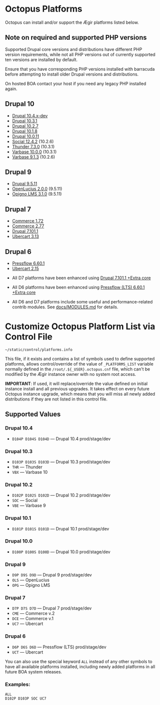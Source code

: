 # Octopus Platforms

Octopus can install and/or support the Ægir platforms listed below.

## Note on required and supported PHP versions

Supported Drupal core versions and distributions have different PHP version requirements, while not all PHP versions out of currently supported ten versions are installed by default.

Ensure that you have corresponding PHP versions installed with barracuda before attempting to install older Drupal versions and distributions.

On hosted BOA contact your host if you need any legacy PHP installed again.

## Drupal 10

- [Drupal 10.4.x-dev](https://drupal.org/project/drupal/releases/10.4.x-dev)
- [Drupal 10.3.1](https://drupal.org/project/drupal/releases/10.3.1)
- [Drupal 10.2.7](https://drupal.org/project/drupal/releases/10.2.7)
- [Drupal 10.1.8](https://drupal.org/project/drupal/releases/10.1.8)
- [Drupal 10.0.11](https://drupal.org/project/drupal/releases/10.0.11)
- [Social 12.4.2](https://drupal.org/project/social) (10.2.6)
- [Thunder 7.3.0](https://drupal.org/project/thunder) (10.3.1)
- [Varbase 10.0.0](https://drupal.org/project/varbase) (10.3.1)
- [Varbase 9.1.3](https://drupal.org/project/varbase) (10.2.6)

## Drupal 9

- [Drupal 9.5.11](https://drupal.org/project/drupal/releases/9.5.11)
- [OpenLucius 2.0.0](https://drupal.org/project/openlucius) (9.5.11)
- [Opigno LMS 3.1.0](https://drupal.org/project/opigno_lms) (9.5.11)

## Drupal 7

- [Commerce 1.72](https://drupal.org/project/commerce_kickstart)
- [Commerce 2.77](https://drupal.org/project/commerce_kickstart)
- [Drupal 7.101.1](https://drupal.org/project/drupal/releases/7.101)
- [Ubercart 3.13](https://drupal.org/project/ubercart)

## Drupal 6

- [Pressflow 6.60.1](https://www.pressflow.org)
- [Ubercart 2.15](https://drupal.org/project/ubercart)

* All D7 platforms have been enhanced using [Drupal 7.101.1 +Extra core](https://github.com/omega8cc/7x/tree/7.x-om8)

* All D6 platforms have been enhanced using [Pressflow (LTS) 6.60.1 +Extra core](https://github.com/omega8cc/pressflow6/tree/pressflow-plus)

* All D6 and D7 platforms include some useful and performance-related contrib modules. See [docs/MODULES.md](https://github.com/omega8cc/boa/tree/5.x-dev/docs/MODULES.md) for details.

# Customize Octopus Platform List via Control File

`~/static/control/platforms.info`

This file, if it exists and contains a list of symbols used to define supported platforms, allows control/override of the value of `_PLATFORMS_LIST` variable normally defined in the `/root/.${_USER}.octopus.cnf` file, which can't be modified by the Ægir instance owner with no system root access.

**IMPORTANT**: If used, it will replace/override the value defined on initial instance install and all previous upgrades. It takes effect on every future Octopus instance upgrade, which means that you will miss all newly added distributions if they are not listed in this control file.

## Supported Values

### Drupal 10.4

- `D104P D104S D104D` — Drupal 10.4 prod/stage/dev

### Drupal 10.3

- `D103P D103S D103D` — Drupal 10.3 prod/stage/dev
- `THR` — Thunder
- `VBX` — Varbase 10

### Drupal 10.2

- `D102P D102S D102D` — Drupal 10.2 prod/stage/dev
- `SOC` — Social
- `VBE` — Varbase 9

### Drupal 10.1

- `D101P D101S D101D` — Drupal 10.1 prod/stage/dev

### Drupal 10.0

- `D100P D100S D100D` — Drupal 10.0 prod/stage/dev

### Drupal 9

- `D9P D9S D9D` — Drupal 9 prod/stage/dev
- `OLS` — OpenLucius
- `OPG` — Opigno LMS

### Drupal 7

- `D7P D7S D7D` — Drupal 7 prod/stage/dev
- `CME` — Commerce v.2
- `DCE` — Commerce v.1
- `UC7` — Ubercart

### Drupal 6

- `D6P D6S D6D` — Pressflow (LTS) prod/stage/dev
- `UCT` — Ubercart

You can also use the special keyword `ALL` instead of any other symbols to have all available platforms installed, including newly added platforms in all future BOA system releases.

### Examples:

```
ALL
D102P D103P SOC UC7
```
